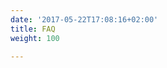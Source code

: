 ```yaml
---
date: '2017-05-22T17:08:16+02:00'
title: FAQ
weight: 100

---
```

<script name="responsa-js" class="responsa-js">
(function(q,u,e,s,t,i,o,n) {
 o=u.getElementsByTagName(e)[0];
 n=u.createElement(s),n.async=1,n.defer=1,n.src=i;
 o.appendChild(n)
})(window,document,"head","script","res_pars",
 "https://goresponsa.com/widgets/57a0713be0e2ee8a8c001270.js");
</script>